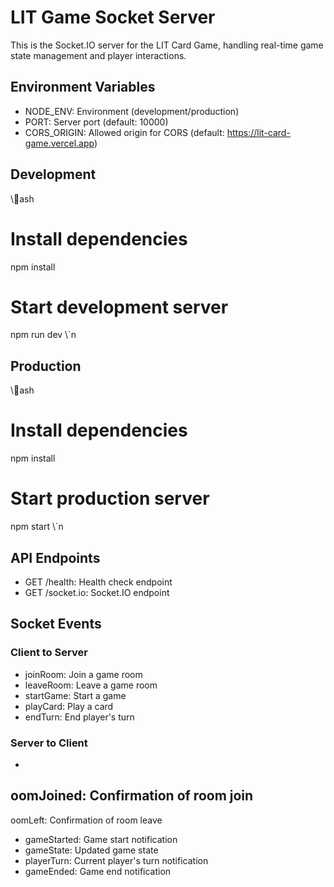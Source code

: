 # LIT Game Socket Server

This is the Socket.IO server for the LIT Card Game, handling real-time game state management and player interactions.

## Environment Variables

- NODE_ENV: Environment (development/production)
- PORT: Server port (default: 10000)
- CORS_ORIGIN: Allowed origin for CORS (default: https://lit-card-game.vercel.app)

## Development

\\\ash
# Install dependencies
npm install

# Start development server
npm run dev
\\\`n
## Production

\\\ash
# Install dependencies
npm install

# Start production server
npm start
\\\`n
## API Endpoints

- GET /health: Health check endpoint
- GET /socket.io: Socket.IO endpoint

## Socket Events

### Client to Server
- joinRoom: Join a game room
- leaveRoom: Leave a game room
- startGame: Start a game
- playCard: Play a card
- endTurn: End player's turn

### Server to Client
- oomJoined: Confirmation of room join
- oomLeft: Confirmation of room leave
- gameStarted: Game start notification
- gameState: Updated game state
- playerTurn: Current player's turn notification
- gameEnded: Game end notification
